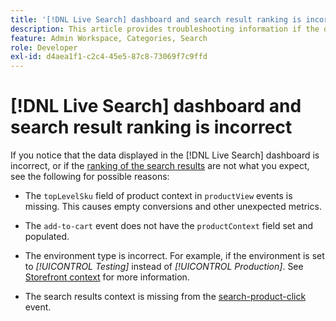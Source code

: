 ```yaml
---
title: '[!DNL Live Search] dashboard and search result ranking is incorrect'
description: This article provides troubleshooting information if the data in the [!DNL Live Search] dashboard is incorrect, or if the ranking of the search results are not what you expect.
feature: Admin Workspace, Categories, Search
role: Developer
exl-id: d4aea1f1-c2c4-45e5-87c8-73069f7c9ffd
---
```

# [!DNL Live Search] dashboard and search result ranking is incorrect

If you notice that the data displayed in the [!DNL Live Search] dashboard is incorrect, or if the [ranking of the search results](https://experienceleague.adobe.com/en/docs/commerce-merchant-services/live-search/live-search-admin/category-merch#ranking-strategies) are not what you expect, see the following for possible reasons:

* The `topLevelSku` field of product context in `productView` events is missing. This causes empty conversions and other unexpected metrics.

* The `add-to-cart` event does not have the `productContext` field set and populated.

* The environment type is incorrect. For example, if the environment is set to *[!UICONTROL Testing]* instead of *[!UICONTROL Production]*. See [Storefront context](https://github.com/adobe/commerce-events/blob/main/examples/events/example-contexts/mock-storefront-context.md) for more information.

* The search results context is missing from the [search-product-click](https://github.com/adobe/commerce-events/blob/main/examples/events/search-product-click.md) event.
